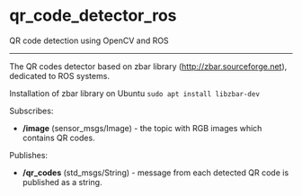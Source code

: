 # qr_code_detector_ros
QR code detection using OpenCV and ROS

---

The QR codes detector based on zbar library (http://zbar.sourceforge.net), dedicated to ROS systems.

Installation of zbar library on Ubuntu
`sudo apt install libzbar-dev`

Subscribes:
- **/image** (sensor_msgs/Image) - the topic with RGB images which contains QR codes.

Publishes:
- **/qr_codes** (std_msgs/String) - message from each detected QR code is published as a string.
